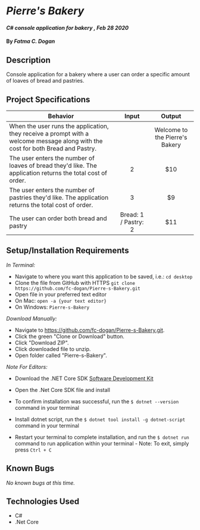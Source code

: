 # _Pierre's Bakery_

#### _C# console application for bakery , Feb 28 2020_

#### By _**Fatma C. Dogan**_

## Description

Console application for a bakery where a user can order a specific amount of loaves of bread and pastries.

## Project Specifications

| Behavior | Input | Output |
|---|:---:|:---:|
|When the user runs the application, they receive a prompt with a welcome message along with the cost for both Bread and Pastry.|  | Welcome to the Pierre's Bakery 
|The user enters the number of loaves of bread they'd like. The application returns the total cost of order.| 2  | $10 |
|The user enters the number of pastries they'd like. The application returns the total cost of order. | 3 | $9 |
|The user can order both bread and pastry |  Bread: 1 / Pastry: 2 | $11 | 


## Setup/Installation Requirements

_In Terminal:_

* Navigate to where you want this application to be saved, i.e.:
```cd desktop```
* Clone the file from GitHub with HTTPS
```git clone https://github.com/fc-dogan/Pierre-s-Bakery.git ```
* Open file in your preferred text editor
* On Mac: ```open -a {your text editor} ```
* On Windows: ```Pierre-s-Bakery```

_Download Manually:_

* Navigate to https://github.com/fc-dogan/Pierre-s-Bakery.git.
* Click the green "Clone or Download" button.
* Click "Download ZIP".
* Click downloaded file to unzip.
* Open folder called "Pierre-s-Bakery".


_Note For Editors:_ 
* Download the .NET Core SDK [Software Development Kit](https://dotnet.microsoft.com/download)
* Open the .Net Core SDK file and install
* To confirm installation was successful, run the ```$ dotnet --version``` command in your terminal

* Install dotnet script, run the ```$ dotnet tool install -g dotnet-script``` command in your terminal
* Restart your terminal to complete installation, and run the ```$ dotnet run``` command to run application within your terminal - Note: To exit, simply press ```Ctrl + C```
## Known Bugs

_No known bugs at this time._


## Technologies Used

* C#
* .Net Core
